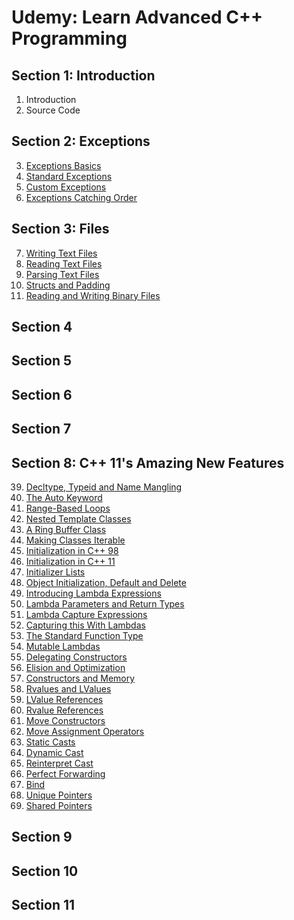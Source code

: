 # Udemy: Learn Advanced C++ Programming

## Section 1: Introduction

1. Introduction
2. Source Code

## Section 2: Exceptions

3. [Exceptions Basics](./BasicExceptions/main.cpp)
4. [Standard Exceptions](./StandardExceptions/main.cpp)
5. [Custom Exceptions](./CustomExceptions/main.cpp)
6. [Exceptions Catching Order](./CatchingSubclassExceptions/main.cpp)

## Section 3: Files

7. [Writing Text Files](./WritingTextFiles/main.cpp)
8. [Reading Text Files](./ReadingTextFiles/main.cpp)
9. [Parsing Text Files](./ParsingTextinFiles/main.cpp)
10. [Structs and Padding](./StructandPadding/main.cpp)
11. [Reading and Writing Binary Files](./BinaryFiles/main.cpp)

## Section 4


## Section 5


## Section 6


## Section 7


## Section 8: C++ 11's Amazing New Features

39. [Decltype, Typeid and Name Mangling]()
40. [The Auto Keyword]()
41. [Range-Based Loops]()
42. [Nested Template Classes]()
43. [A Ring Buffer Class]()
44. [Making Classes Iterable]()
45. [Initialization in C++ 98]()
46. [Initialization in C++ 11]()
47. [Initializer Lists]()
48. [Object Initialization, Default and Delete]()
49. [Introducing Lambda Expressions]()
50. [Lambda Parameters and Return Types]()
51. [Lambda Capture Expressions]()
52. [Capturing this With Lambdas]()
53. [The Standard Function Type]()
54. [Mutable Lambdas]()
55. [Delegating Constructors]()
56. [Elision and Optimization]()
57. [Constructors and Memory]()
58. [Rvalues and LValues]()
59. [LValue References]()
60. [Rvalue References]()
61. [Move Constructors]()
62. [Move Assignment Operators]()
63. [Static Casts]()
64. [Dynamic Cast]()
65. [Reinterpret Cast]()
66. [Perfect Forwarding]()
67. [Bind]()
68. [Unique Pointers]()
69. [Shared Pointers]()

## Section 9


## Section 10


## Section 11
